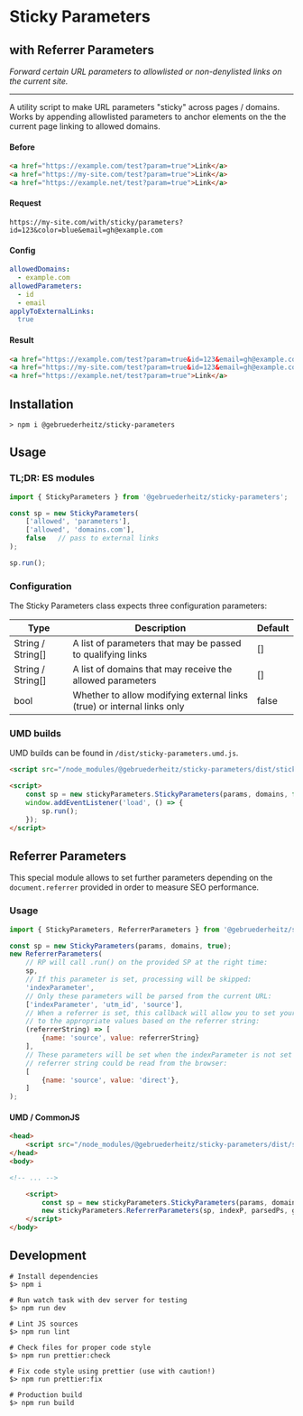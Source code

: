 # Sticky Parameters
## with Referrer Parameters

_Forward certain URL parameters to allowlisted or non-denylisted links on the current site._

---

A utility script to make URL parameters "sticky" across pages / domains.
Works by appending allowlisted parameters to anchor elements on the the current 
page linking to allowed domains.

#### Before
```html
<a href="https://example.com/test?param=true">Link</a>
<a href="https://my-site.com/test?param=true">Link</a>
<a href="https://example.net/test?param=true">Link</a>
```

#### Request
`https://my-site.com/with/sticky/parameters?id=123&color=blue&email=gh@example.com`

#### Config

```yaml
allowedDomains: 
  - example.com
allowedParameters:
  - id
  - email
applyToExternalLinks:
  true
```

#### Result

```html
<a href="https://example.com/test?param=true&id=123&email=gh@example.com">Link</a>
<a href="https://my-site.com/test?param=true&id=123&email=gh@example.com">Link</a>
<a href="https://example.net/test?param=true">Link</a>
```


## Installation

```shell
> npm i @gebruederheitz/sticky-parameters
```


## Usage

### TL;DR: ES modules

```js
import { StickyParameters } from '@gebruederheitz/sticky-parameters';

const sp = new StickyParameters(
    ['allowed', 'parameters'],
    ['allowed', 'domains.com'],
    false   // pass to external links
);

sp.run();
```

### Configuration

The Sticky Parameters class expects three configuration parameters:

| Type | Description | Default |
| --- | --- | --- |
| String / String[] | A list of parameters that may be passed to qualifying links | [] |
| String / String[] | A list of domains that may receive the allowed parameters | [] |
| bool | Whether to allow modifying external links (true) or internal links only | false |

### UMD builds

UMD builds can be found in `/dist/sticky-parameters.umd.js`.

```html
<script src="/node_modules/@gebruederheitz/sticky-parameters/dist/sticky-parameters.umd.js"></script>

<script>
    const sp = new stickyParameters.StickyParameters(params, domains, false);
    window.addEventListener('load', () => {
        sp.run();
    });
</script>
```


## Referrer Parameters

This special module allows to set further parameters depending on the `document.referrer`
provided in order to measure SEO performance.

### Usage

```js
import { StickyParameters, ReferrerParameters } from '@gebruederheitz/sticky-parameters';

const sp = new StickyParameters(params, domains, true);
new ReferrerParameters(
    // RP will call .run() on the provided SP at the right time:
    sp,
    // If this parameter is set, processing will be skipped:
    'indexParameter',
    // Only these parameters will be parsed from the current URL:
    ['indexParameter', 'utm_id', 'source'],  
    // When a referrer is set, this callback will allow you to set your parameters
    // to the appropriate values based on the referrer string:
    (referrerString) => [
        {name: 'source', value: referrerString}
    ],
    // These parameters will be set when the indexParameter is not set and no
    // referrer string could be read from the browser:
    [
        {name: 'source', value: 'direct'},
    ]
); 
```

#### UMD / CommonJS

```html
<head>
    <script src="/node_modules/@gebruederheitz/sticky-parameters/dist/sticky-parameters.umd.js"></script>
</head>
<body>

<!-- ... -->

    <script>
        const sp = new stickyParameters.StickyParameters(params, domains, false);
        new stickyParameters.ReferrerParameters(sp, indexP, parsedPs, getPsByRef, directPs);
    </script>
</body>
```


## Development

```shell
# Install dependencies
$> npm i

# Run watch task with dev server for testing
$> npm run dev

# Lint JS sources
$> npm run lint

# Check files for proper code style
$> npm run prettier:check

# Fix code style using prettier (use with caution!)
$> npm run prettier:fix

# Production build
$> npm run build
```

